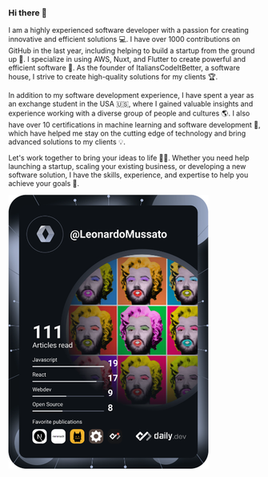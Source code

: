 ### Hi there 👋

 I am a highly experienced software developer with a passion for creating innovative and efficient solutions 💻. I have over 1000 contributions on GitHub in the last year, including helping to build a startup from the ground up 🚀. I specialize in using AWS, Nuxt, and Flutter to create powerful and efficient software 💪. As the founder of ItaliansCodeItBetter, a software house, I strive to create high-quality solutions for my clients 🏆.

In addition to my software development experience, I have spent a year as an exchange student in the USA 🇺🇸, where I gained valuable insights and experience working with a diverse group of people and cultures 🌎. I also have over 10 certifications in machine learning and software development 🤖, which have helped me stay on the cutting edge of technology and bring advanced solutions to my clients 💡.

Let's work together to bring your ideas to life 🚀💡. Whether you need help launching a startup, scaling your existing business, or developing a new software solution, I have the skills, experience, and expertise to help you achieve your goals 🎯.

<a href="https://app.daily.dev/LeonardoMussato"><img src="https://github.com/LeonardoMussato/LeonardoMussato/blob/main/devcard.svg" width="400" alt="Leonardo Mussato's Dev Card"/></a>
